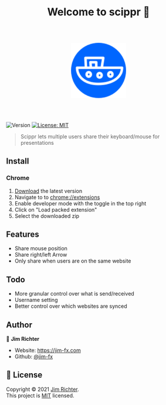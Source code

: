 <h1 align="center">Welcome to scippr 👋</h1>

<br>
<br>

<p align="center">
<img alt="Version" style="text-align: center;" src="./extension/assets/icon.svg" width="150px"/>
</p>

<br>
<br>

<p>
  <img alt="Version" src="https://img.shields.io/badge/version-0.0.1-blue.svg?cacheSeconds=2592000" />
  <a href="https://mit-license.org/" target="_blank">
    <img alt="License: MIT" src="https://img.shields.io/badge/License-MIT-yellow.svg" />
  </a>
</p>

> Scippr lets multiple users share their keyboard/mouse for presentations

## Install

### Chrome

1. [Download](https://github.com/jim-fx/scippr/releases/download/0.0.1/scippr_0.0.1.zip) the latest version
2. Navigate to to [chrome://extensions](chrome://extensions)
3. Enable developer mode with the toggle in the top right
4. Click on "Load packed extension"
5. Select the downloaded zip

## Features

- Share mouse position
- Share right/left Arrow
- Only share when users are on the same website

## Todo

- More granular control over what is send/received
- Username setting
- Better control over which websites are synced

## Author

👤 **Jim Richter**

- Website: https://jim-fx.com
- Github: [@jim-fx](https://github.com/jim-fx)

## 📝 License

Copyright © 2021 [Jim Richter](https://github.com/jim-fx).<br />
This project is [MIT](https://mit-license.org/) licensed.
